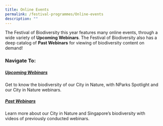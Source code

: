 ```yaml
---
title: Online Events
permalink: /festival-programmes/Online-events
description: ""
---
```

The Festival of Biodiversity this year features many online events, through a wide variety of **Upcoming Webinars**. The Festival of Biodiversity also has a deep catalog of **Past Webinars** for viewing of biodiversity content on demand!

### Navigate To:

##### [Upcoming Webinars](https://nparks-biodiversity-staging.netlify.app/festival-programmes/Online-events/upcoming-webinars)
Get to know the biodiversity of our City in Nature, with NParks Spotlight and our City in Nature webinars.
##### [Past Webinars](https://nparks-biodiversity-staging.netlify.app/festival-programmes/Online-events/past-webinars)
Learn more about our City in Nature and Singapore’s biodiversity with videos of previously conducted webinars.